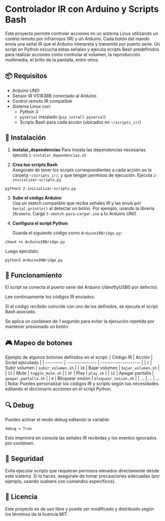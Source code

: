 # Controlador IR con Arduino y Scripts Bash

Este proyecto permite controlar acciones en un sistema Linux utilizando un control remoto por infrarrojos (IR) y un Arduino. Cada botón del mando envía una señal IR que el Arduino interpreta y transmite por puerto serie. Un script en Python escucha estas señales y ejecuta scripts Bash predefinidos para realizar acciones como controlar el volumen, la reproducción multimedia, el brillo de la pantalla, entre otros.


## 📦 Requisitos

- Arduino UNO
- Sensor IR VS1838B conectado al Arduino
- Control remoto IR compatible
- Sistema Linux con:
  - Python 3
  - `pyserial` instalado (`pip install pyserial`)
  - Scripts Bash para cada acción (ubicados en `~/scripts_ir/`)


## 🔧 Instalación

1. **instalar_dependencias**
   Para instala las dependencias necesarias ejecuta `1-instalar_dependencias.sh`

2. **Crea tus scripts Bash**  
   Asegúrate de tener los scripts correspondientes a cada acción en la carpeta `~/scripts_ir/`, y que tengan permisos de ejecución. Ejecuta `2-inicializar-scripts.py`

~~~
python3 2-inicializar-scripts.py
~~~

3. **Sube el código Arduino**  
   Usa un sketch compatible que reciba señales IR y las envíe por `Serial.println()` al detectar un botón. Por ejemplo, usando la librería `IRremote`.
   Cargá `3-sketch-para-cargar.ino` a tu Arduino UNO

4. **Configura el script Python**

   Guarda el siguiente código como `ArduinoIRBridge.py`:

~~~
chmod +x ArduinoIRBridge.py
~~~

   Luego ejecútalo:

~~~
python3 ArduinoIRBridge.py
~~~


## 🧠 Funcionamiento

   El script se conecta al puerto serie del Arduino (/dev/ttyUSB0 por defecto).

   Lee continuamente los códigos IR enviados.

   Si el código recibido coincide con uno de los definidos, se ejecuta el script Bash asociado.

   Se aplica un cooldown de 1 segundo para evitar la ejecución repetida por mantener presionado un botón.


## 🎮 Mapeo de botones

Ejemplo de algunos botones definidos en el script:
   | Código IR | Acción          | Script ejecutado     |
   | --------- | --------------- | -------------------- |
   | `C`       | Subir volumen   | `subir_volumen.sh`   |
   | `18`      | Bajar volumen   | `bajar_volumen.sh`   |
   | `13`      | Mute            | `toggle_mute.sh`     |
   | `1F`      | Play            | `play.sh`            |
   | `12`      | Apagar pantalla | `apagar_pantalla.sh` |
   | `0`       | Bloquear sesión | `bloquear_sesion.sh` |
   | ...       | ...             | ...                  |
    Nota: Puedes personalizar los códigos IR y scripts según tus necesidades editando el diccionario acciones en el script Python.


## 🔍 Debug

Puedes activar el modo debug editando la variable:

~~~
debug = True
~~~

Esto imprimirá en consola las señales IR recibidas y los eventos ignorados por cooldown.


## 🚨 Seguridad

Evita ejecutar scripts que requieran permisos elevados directamente desde este sistema. Si lo haces, asegúrate de tomar precauciones adecuadas (por ejemplo, usando sudoers con comandos específicos).


## 📃 Licencia

Este proyecto es de uso libre y puede ser modificado y distribuido según los términos de la licencia MIT.
